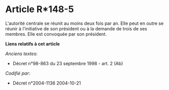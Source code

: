 # Article R*148-5

L'autorité centrale se réunit au moins deux fois par an. Elle peut en outre se réunir à l'initiative de son président ou à la
demande de trois de ses membres. Elle est convoquée par son président.

**Liens relatifs à cet article**

_Anciens textes_:

  - Décret n°98-863 du 23 septembre 1998 - art. 2 (Ab)

_Codifié par_:

  - Décret n°2004-1136 2004-10-21
